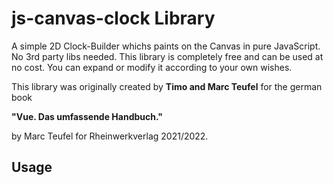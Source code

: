# js-canvas-clock Library
A simple 2D Clock-Builder whichs paints on the Canvas in pure JavaScript. No 3rd party libs needed. 
This library is completely free and can be used at no cost. You can expand or modify it according to your own wishes. 

This library was originally created by **Timo and Marc Teufel** for the german book 

**"Vue. Das umfassende Handbuch."** 

by Marc Teufel for Rheinwerkverlag 2021/2022.

## Usage
